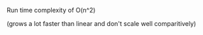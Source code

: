 Run time complexity of O(n^2)

(grows a lot faster than linear and don't scale well comparitively)


```python



```

